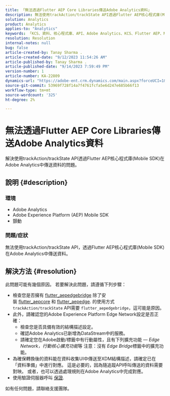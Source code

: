 ```yaml
---
title: 「無法透過Flutter AEP Core Libraries傳送Adobe Analytics資料」
description: 無法使用trackAction/trackState API透過Flutter AEP核心程式庫(Mobile SDK)傳送Adobe Analytics資料。
solution: Analytics
product: Analytics
applies-to: "Analytics"
keywords: 「KCS、資料、核心程式庫、API、Adobe Analytics、KCS、Flutter AEP、Mobile SDK、Edge Network、行動核心擴充功能、trackAction、trackState、flutter_aepedgebridge、flutter_aepcore、flutter_aepedge、Adobe Experience Platform」
resolution: Resolution
internal-notes: null
bug: false
article-created-by: Tanay Sharma .
article-created-date: "9/12/2023 11:54:26 AM"
article-published-by: Tanay Sharma .
article-published-date: "9/14/2023 7:59:49 PM"
version-number: 1
article-number: KA-22809
dynamics-url: "https://adobe-ent.crm.dynamics.com/main.aspx?forceUCI=1&pagetype=entityrecord&etn=knowledgearticle&id=6ff5471d-6351-ee11-be6f-6045bd0063aa"
source-git-commit: 53969f728f14a7f4761fcfa5e6d247e685b66f13
workflow-type: tm+mt
source-wordcount: '325'
ht-degree: 2%

---
```


# 無法透過Flutter AEP Core Libraries傳送Adobe Analytics資料


解決使用trackAction/trackState API透過Flutter AEP核心程式庫(Mobile SDK)在Adobe Analytics中傳送資料的問題。

## 說明 {#description}


### 環境

- Adobe Analytics
- Adobe Experience Platform (AEP) Mobile SDK
- 顫動


### 問題/症狀

無法使用trackAction/trackState API，透過Flutter AEP核心程式庫(Mobile SDK)在Adobe Analytics中傳送資料。


## 解決方法 {#resolution}


此問題可能有幾個原因。 若要解決此問題，請遵循下列步驟：

- 檢查您是否擁有 [flutter_aepedgebridge](https://pub.dev/packages/flutter_aepedgebridge "關注連結") 除了安裝 [flutter_aepcore](https://pub.dev/packages/flutter_aepcore "關注連結") 和 [flutter_aepedge](https://pub.dev/packages/flutter_aepedge "關注連結"). 的使用方式 `trackAction/trackState` API需要 `flutter_aepedgebridge`，這可能是原因。
- 此外，請確認您的Adobe Experience Platform Edge Network設定是否正確：
   - 檢查您是否具備有效的結構描述設定。
   - 確認Adobe Analytics已新增為DataStream中的服務。
   - 請確定您在Adobe啟動/標籤中有行動屬性，且有下列擴充功能 —  *Edge Network，行動核心擴充功能*&#x200B;等 注意：沒有 *Edge Bridge*&#x200B;標籤中的擴充功能。
- 為確保轉換後的資料能在資料收集UI中傳送至XDM結構描述，請確定已在「資料準備」中進行對應。 這是必要的，因為隨追蹤API呼叫傳送的資料需要對映。 或者，也可以透過處理規則在Adobe Analytics中完成對應。
- 使用驗證伺服器呼叫 [保證](https://github.com/adobe/aepsdk_flutter/tree/main/plugins/flutter_aepassurance "關注連結").


如有任何問題，請聯絡支援團隊。

